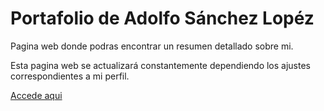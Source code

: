 # Portafolio de Adolfo Sánchez Lopéz

Pagina web donde podras encontrar un resumen detallado sobre mi.

Esta pagina web se actualizará constantemente dependiendo los ajustes correspondientes a mi perfil.

[](adolfsan99.github.io/web/)
<a href="https://adolfsan99.github.io/web/">Accede aqui</a>

<br>

